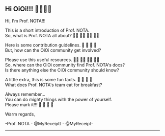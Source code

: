 ## Hi OiOi!!! 👋👋👋👋

Hi, I'm Prof. NOTA!!!

This is a short introduction of Prof. NOTA.  
So, what is Prof. NOTA all about? 🙋‍♀️ 🙋‍♀️ 🙋‍♀️ 🙋‍♀️ 

Here is some contribution guidelines. 🌈 🌈 🌈 🌈   
But, how can the OiOi community get involved?

Please use this useful resources. 👩‍💻 👩‍💻 👩‍💻 👩‍💻  
So, where can the OiOi community find Prof. NOTA's docs?  
Is there anything else the OiOi community should know?

A little extra, this is some fun facts. 🍿 🍿 🍿 🍿  
What does Prof. NOTA's team eat for breakfast?

Always remember...  
You can do mighty things with the power of yourself.  
Please mark it!!! 🧙 🧙 🧙 🧙

Warm regards,

-Prof. NOTA - @MyReceiptt - @MyReceipt-
***
